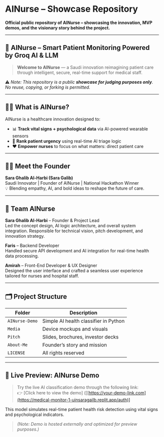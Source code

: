  # AINurse – Showcase Repository

**Official public repository of AINurse – showcasing the innovation, MVP demos, and the visionary story behind the project.**

---

## 🧠 AINurse – Smart Patient Monitoring Powered by Groq AI & LLM 

> **Welcome to AINurse** — a Saudi innovation reimagining patient care through intelligent, secure, real-time support for medical staff.

⚠️ _Note: This repository is a public **showcase for judging purposes only**. No reuse, copying, or forking is permitted._

---

## 👩‍⚕️ What is AINurse?

AINurse is a healthcare innovation designed to:
- 📊 **Track vital signs + psychological data** via AI-powered wearable sensors  
- 🚨 **Rank patient urgency** using real-time AI triage logic   
- ❤️ **Empower nurses** to focus on what matters: direct patient care  

---

## 👩‍💼 Meet the Founder

**Sara Ghalib Al-Harbi (Sara Galib)**  
Saudi Innovator | Founder of AINurse | National Hackathon Winner  
💡 Blending empathy, AI, and bold ideas to reshape the future of care.

---

## 👥 Team AINurse

**Sara Ghalib Al-Harbi** – Founder & Project Lead  
Led the concept design, AI logic architecture, and overall system integration. Responsible for technical vision, pitch development, and innovation strategy.

**Faris** – Backend Developer  
Handled secure API development and AI integration for real-time health data processing.

**Amirah** – Front-End Developer & UX Designer  
Designed the user interface and crafted a seamless user experience tailored for nurses and hospital staff.

---

## 🗂️ Project Structure

| Folder         | Description                            |
|----------------|----------------------------------------|
| `AINurse-Demo` | Simple AI health classifier in Python  |
| `Media`        | Device mockups and visuals             |
| `Pitch`        | Slides, brochures, investor decks      |
| `About-Me`     | Founder’s story and mission            |
| `LICENSE`      | All rights reserved                    |

---
## 🧪 Live Preview: AINurse Demo

> Try the live AI classification demo through the following link:  
👉 [Click here to view the demo] ([[https://your-demo-link.com](https://medical-monitor-1-uinsaragailb.replit.app/auth)]

This model simulates real-time patient health risk detection using vital signs and psychological indicators.

> *(Note: Demo is hosted externally and optimized for preview purposes.)*
